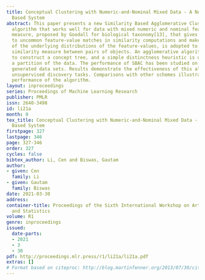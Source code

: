 ```yaml
---
title: Conceptual Clustering with Numeric-and-Nominal Mixed Data - A New Similarity
  Based System
abstract: This paper presents a new Similarity Based Agglomerative Clustering (SBAC)
  algorithm that works well for data with mixed numeric and nominal features. A similarity
  measure, proposed by Goodall for biological taxonomy[13], that gives greater weight
  to uncommon feature-value matches in similarity computations and makes no assumptions
  of the underlying distributions of the feature-values, is adopted to define the
  similarity measure between pairs of objects. An agglomerative algorithm is employed
  to construct a concept tree, and a simple distinctness heuristic is used to extract
  a partition of the data. The performance of SBAC has been studied on artificially
  generated data sets. Results demonstrate the effectiveness of this algorithm in
  unsupervised discovery tasks. Comparisons with other schemes illustrate the superior
  performance of the algorithm.
layout: inproceedings
series: Proceedings of Machine Learning Research
publisher: PMLR
issn: 2640-3498
id: li21a
month: 0
tex_title: Conceptual Clustering with Numeric-and-Nominal Mixed Data - A New Similarity
  Based System
firstpage: 327
lastpage: 346
page: 327-346
order: 327
cycles: false
bibtex_author: Li, Cen and Biswas, Gautam
author:
- given: Cen
  family: Li
- given: Gautam
  family: Biswas
date: 2021-03-30
address:
container-title: Proceedings of the Sixth International Workshop on Artificial Intelligence
  and Statistics
volume: R1
genre: inproceedings
issued:
  date-parts:
  - 2021
  - 3
  - 30
pdf: http://proceedings.mlr.press/r1/li21a/li21a.pdf
extras: []
# Format based on citeproc: http://blog.martinfenner.org/2013/07/30/citeproc-yaml-for-bibliographies/
---
```

